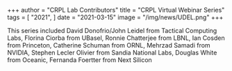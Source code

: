 +++
author = "CRPL Lab Contributors"
title = "CRPL Virtual Webinar Series"
tags = [
    "2021",
]
date = "2021-03-15"
image = "/img/news/UDEL.png"
+++

This series included David Donofrio/John Leidel from Tactical Computing Labs, Florina Ciorba from UBasel, Ronnie Chatterjee from LBNL, Ian Cosden from Princeton, Catherine Schuman from ORNL, Mehrzad Samadi from NVIDIA, Stephen Lecler Olivier from Sandia National Labs, Douglas White from Oceanic, Fernanda Foertter from Next Silicon
